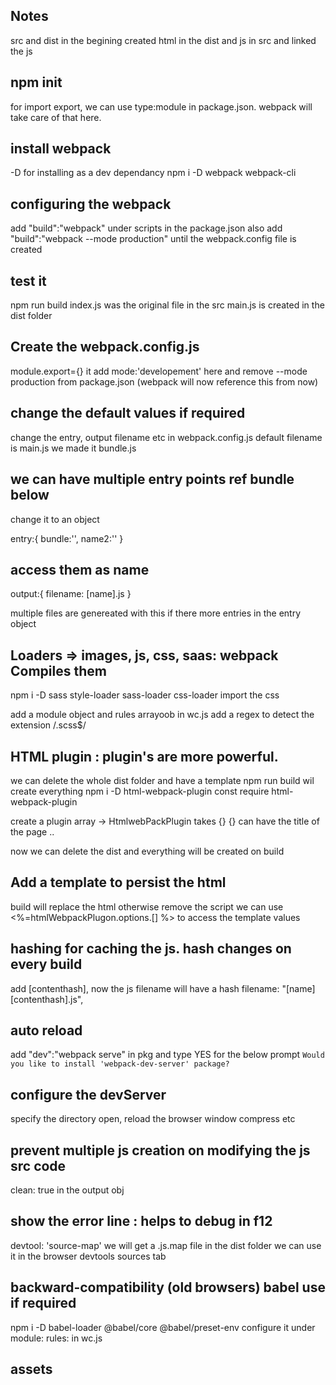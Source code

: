 ## Notes

src and dist in the begining
created html in the dist and js in src and linked the js

## npm init

for import export, we can use type:module in package.json.
webpack will take care of that here.

## install webpack

-D for installing as a dev dependancy
npm i -D webpack webpack-cli

## configuring the webpack

add "build":"webpack" under scripts in the package.json
also add "build":"webpack --mode production" until the webpack.config file is created

## test it

npm run build
index.js was the original file in the src
main.js is created in the dist folder

## Create the webpack.config.js

module.export={} it
add mode:'developement' here and remove --mode production from package.json (webpack will now reference this from now)

## change the default values if required

change the entry, output filename etc in webpack.config.js
default filename is main.js
we made it bundle.js

## we can have multiple entry points ref bundle below

change it to an object

entry:{
bundle:'',
name2:''
}

## access them as name

output:{
filename: [name].js
}

multiple files are genereated with this if there more entries in the entry object

## Loaders => images, js, css, saas: webpack Compiles them

npm i -D sass style-loader sass-loader css-loader
import the css

add a module object and rules arrayoob in wc.js
add a regex to detect the extension /\.scss$/

## HTML plugin : plugin's are more powerful.

we can delete the whole dist folder and have a template
npm run build wil create everything
npm i -D html-webpack-plugin
const require html-webpack-plugin

create a plugin array -> HtmlwebPackPlugin takes {}
{} can have the title of the page ..

now we can delete the dist and everything will be created on build

## Add a template to persist the html

build will replace the html otherwise
remove the script
we can use <%=htmlWebpackPlugon.options.[] %> to access the template values

<title><%=htmlWebpackPlugin.options.title %></title>

## hashing for caching the js. hash changes on every build

add [contenthash], now the js filename will have a hash
filename: "[name][contenthash].js",

## auto reload

add "dev":"webpack serve" in pkg
and type YES for the below prompt
`Would you like to install 'webpack-dev-server' package?`

## configure the devServer

specify the directory
open, reload the browser window compress etc

## prevent multiple js creation on modifying the js src code

clean: true in the output obj

## show the error line : helps to debug in f12

devtool: 'source-map'
we will get a .js.map file in the dist folder
we can use it in the browser devtools sources tab

## backward-compatibility (old browsers) babel use if required

npm i -D babel-loader @babel/core @babel/preset-env
configure it under module: rules: in wc.js

## assets
